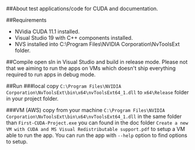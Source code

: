 ##About
test applications/code for CUDA and documentation.

##Requirements
- NVidia CUDA 11.1 installed.
- Visual Studio 19 with C++ components installed.
- NVS installed into C:\Program Files\NVIDIA Corporation\NvToolsExt folder.

##Compile
open sln in Visual Studio and build in release mode. Please not that we aiming to run the apps on VMs which doesn't ship everything required to run apps in debug mode.

##Run
###local
copy `C:\Program Files\NVIDIA Corporation\NvToolsExt\bin\x64\nvToolsExt64_1.dll` to `x64\Release` folder in your project folder.

###VM (AWS)
copy from your machine `C:\Program Files\NVIDIA Corporation\NvToolsExt\bin\x64\nvToolsExt64_1.dll` in the same folder than `First-CUDA-Project.exe`
you can found in the doc folder `Create a new VM with CUDA and MS Visual Redistributable support.pdf` to setup a VM able to run the app. You can run the app with `--help` option to find options to setup.
